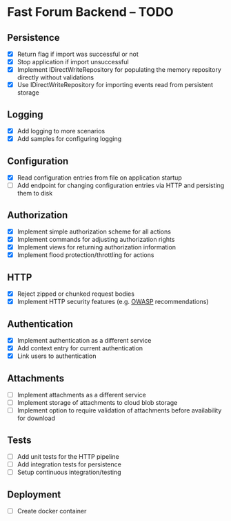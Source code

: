 # Fast Forum Backend – TODO

## Persistence

- [X] Return flag if import was successful or not
- [X] Stop application if import unsuccessful
- [X] Implement IDirectWriteRepository for populating the memory repository directly without validations
- [X] Use IDirectWriteRepository for importing events read from persistent storage

## Logging

- [X] Add logging to more scenarios
- [X] Add samples for configuring logging

## Configuration

- [X] Read configuration entries from file on application startup
- [ ] Add endpoint for changing configuration entries via HTTP and persisting them to disk

## Authorization

- [X] Implement simple authorization scheme for all actions
- [X] Implement commands for adjusting authorization rights
- [X] Implement views for returning authorization information
- [X] Implement flood protection/throttling for actions

## HTTP

- [X] Reject zipped or chunked request bodies
- [X] Implement HTTP security features (e.g. [OWASP](https://www.owasp.org/index.php/Main_Page) recommendations)

## Authentication 

- [X] Implement authentication as a different service
- [X] Add context entry for current authentication
- [X] Link users to authentication 

## Attachments

- [ ] Implement attachments as a different service
- [ ] Implement storage of attachments to cloud blob storage
- [ ] Implement option to require validation of attachments before availability for download

## Tests

- [ ] Add unit tests for the HTTP pipeline
- [ ] Add integration tests for persistence
- [ ] Setup continuous integration/testing

## Deployment

- [ ] Create docker container
